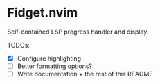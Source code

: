 # Fidget.nvim

Self-contained LSP progress handler and display.

TODOs:

- [x] Configure highlighting
- [ ] Better formatting options?
- [ ] Write documentation + the rest of this README
